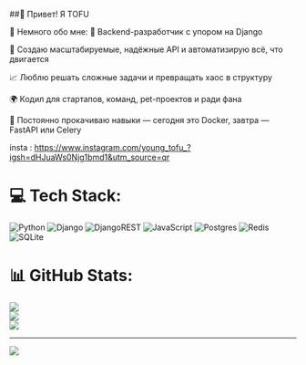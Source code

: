 ##👋 Привет! Я TOFU 

🧩 Немного обо мне:
💼 Backend-разработчик с упором на Django 

🚀 Создаю масштабируемые, надёжные API и автоматизирую всё, что двигается

📈 Люблю решать сложные задачи и превращать хаос в структуру

🌍 Кодил для стартапов, команд, pet-проектов и ради фана

🧪 Постоянно прокачиваю навыки — сегодня это Docker, завтра — FastAPI или Celery


insta : https://www.instagram.com/young_tofu_?igsh=dHJuaWs0Njg1bmd1&utm_source=qr


# 💻 Tech Stack:
![Python](https://img.shields.io/badge/python-3670A0?style=for-the-badge&logo=python&logoColor=ffdd54) ![Django](https://img.shields.io/badge/django-%23092E20.svg?style=for-the-badge&logo=django&logoColor=white) ![DjangoREST](https://img.shields.io/badge/DJANGO-REST-ff1709?style=for-the-badge&logo=django&logoColor=white&color=ff1709&labelColor=gray) ![JavaScript](https://img.shields.io/badge/javascript-%23323330.svg?style=for-the-badge&logo=javascript&logoColor=%23F7DF1E) ![Postgres](https://img.shields.io/badge/postgres-%23316192.svg?style=for-the-badge&logo=postgresql&logoColor=white) ![Redis](https://img.shields.io/badge/redis-%23DD0031.svg?style=for-the-badge&logo=redis&logoColor=white) ![SQLite](https://img.shields.io/badge/sqlite-%2307405e.svg?style=for-the-badge&logo=sqlite&logoColor=white)
# 📊 GitHub Stats:
![](https://github-readme-stats.vercel.app/api?username=TOFU-tj&theme=tokyonight&hide_border=false&include_all_commits=false&count_private=false)<br/>
![](https://nirzak-streak-stats.vercel.app/?user=TOFU-tj&theme=tokyonight&hide_border=false)<br/>
![](https://github-readme-stats.vercel.app/api/top-langs/?username=TOFU-tj&theme=tokyonight&hide_border=false&include_all_commits=false&count_private=false&layout=compact)

---
[![](https://visitcount.itsvg.in/api?id=TOFU-tj&icon=0&color=10)](https://visitcount.itsvg.in)

<!-- Proudly created with GPRM ( https://gprm.itsvg.in ) -->
